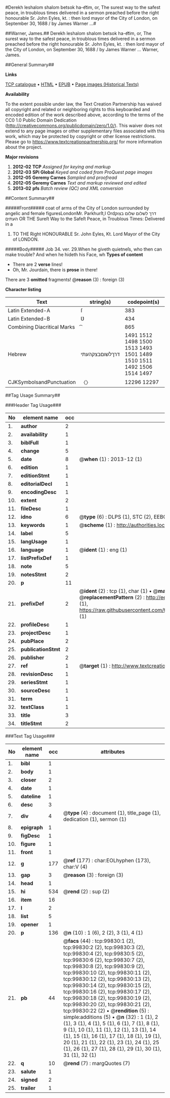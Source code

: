 #Derekh leshalom shalom betsok ha-e͡tim, or, The surest way to the safest peace, in troublous times delivered in a sermon preached before the right honourable Sr. John Eyles, kt. : then lord mayor of the City of London, on September 30, 1688 / by James Warner ...#

##Warner, James.##
Derekh leshalom shalom betsok ha-e͡tim, or, The surest way to the safest peace, in troublous times delivered in a sermon preached before the right honourable Sr. John Eyles, kt. : then lord mayor of the City of London, on September 30, 1688 / by James Warner ...
Warner, James.

##General Summary##

**Links**

[TCP catalogue](http://www.ota.ox.ac.uk/tcp/)  • 
[HTML](http://tei.it.ox.ac.uk/tcp/Texts-HTML/free/A67/A67641.html)  • 
[EPUB](http://tei.it.ox.ac.uk/tcp/Texts-EPUB/free/A67/A67641.epub) • 
[Page images (Historical Texts)](https://historicaltexts.jisc.ac.uk/eebo-13506827e)

**Availability**

To the extent possible under law, the Text Creation Partnership has waived all copyright and related or neighboring rights to this keyboarded and encoded edition of the work described above, according to the terms of the CC0 1.0 Public Domain Dedication (http://creativecommons.org/publicdomain/zero/1.0/). This waiver does not extend to any page images or other supplementary files associated with this work, which may be protected by copyright or other license restrictions. Please go to https://www.textcreationpartnership.org/ for more information about the project.

**Major revisions**

1. __2012-02__ __TCP__ *Assigned for keying and markup*
1. __2012-03__ __SPi Global__ *Keyed and coded from ProQuest page images*
1. __2012-05__ __Geremy Carnes__ *Sampled and proofread*
1. __2012-05__ __Geremy Carnes__ *Text and markup reviewed and edited*
1. __2013-02__ __pfs__ *Batch review (QC) and XML conversion*

##Content Summary##

#####Front#####
coat of arms of the City of London surrounded by angelic and female figuresLondonMr. Parkhurſt,I Ordדרך לשלום שלום בצוק העתים OR THE Sureſt Way to the Safeſt Peace, in Troublous Times: Delivered in a 
1. TO THE Right HONOURABLE Sr. John Eyles, Kt. Lord Mayor of the City of LONDON.

#####Body#####
Job 34. ver. 29.When he giveth quietneſs, who then can make trouble? And when he hideth his Face, wh
**Types of content**

  * There are 2 **verse** lines!
  * Oh, Mr. Jourdain, there is **prose** in there!

There are 3 **omitted** fragments! 
 @__reason__ (3) : foreign (3)

**Character listing**


|Text|string(s)|codepoint(s)|
|---|---|---|
|Latin Extended-A|ſ|383|
|Latin Extended-B|Ʋ|434|
|Combining             Diacritical Marks|͡|865|
|Hebrew|דרךלשוםבצקהעתי|1491 1512 1498 1500 1513 1493 1501 1489 1510 1511 1492 1506 1514 1497|
|CJKSymbolsandPunctuation|〈〉|12296 12297|

##Tag Usage Summary##

###Header Tag Usage###

|No|element name|occ|attributes|
|---|---|---|---|
|1.|__author__|2||
|2.|__availability__|1||
|3.|__biblFull__|1||
|4.|__change__|5||
|5.|__date__|8| @__when__ (1) : 2013-12 (1)|
|6.|__edition__|1||
|7.|__editionStmt__|1||
|8.|__editorialDecl__|1||
|9.|__encodingDesc__|1||
|10.|__extent__|2||
|11.|__fileDesc__|1||
|12.|__idno__|6| @__type__ (6) : DLPS (1), STC (2), EEBO-CITATION (1), OCLC (1), VID (1)|
|13.|__keywords__|1| @__scheme__ (1) : http://authorities.loc.gov/ (1)|
|14.|__label__|5||
|15.|__langUsage__|1||
|16.|__language__|1| @__ident__ (1) : eng (1)|
|17.|__listPrefixDef__|1||
|18.|__note__|5||
|19.|__notesStmt__|2||
|20.|__p__|11||
|21.|__prefixDef__|2| @__ident__ (2) : tcp (1), char (1)  •  @__matchPattern__ (2) : ([0-9\-]+):([0-9IVX]+) (1), (.+) (1)  •  @__replacementPattern__ (2) : http://eebo.chadwyck.com/downloadtiff?vid=$1&page=$2 (1), https://raw.githubusercontent.com/textcreationpartnership/Texts/master/tcpchars.xml#$1 (1)|
|22.|__profileDesc__|1||
|23.|__projectDesc__|1||
|24.|__pubPlace__|2||
|25.|__publicationStmt__|2||
|26.|__publisher__|2||
|27.|__ref__|1| @__target__ (1) : http://www.textcreationpartnership.org/docs/. (1)|
|28.|__revisionDesc__|1||
|29.|__seriesStmt__|1||
|30.|__sourceDesc__|1||
|31.|__term__|1||
|32.|__textClass__|1||
|33.|__title__|3||
|34.|__titleStmt__|2||


###Text Tag Usage###

|No|element name|occ|attributes|
|---|---|---|---|
|1.|__bibl__|1||
|2.|__body__|1||
|3.|__closer__|2||
|4.|__date__|1||
|5.|__dateline__|1||
|6.|__desc__|3||
|7.|__div__|4| @__type__ (4) : document (1), title_page (1), dedication (1), sermon (1)|
|8.|__epigraph__|1||
|9.|__figDesc__|1||
|10.|__figure__|1||
|11.|__front__|1||
|12.|__g__|177| @__ref__ (177) : char:EOLhyphen (173), char:V (4)|
|13.|__gap__|3| @__reason__ (3) : foreign (3)|
|14.|__head__|1||
|15.|__hi__|534| @__rend__ (2) : sup (2)|
|16.|__item__|16||
|17.|__l__|2||
|18.|__list__|5||
|19.|__opener__|1||
|20.|__p__|136| @__n__ (10) : 1 (6), 2 (2), 3 (1), 4 (1)|
|21.|__pb__|44| @__facs__ (44) : tcp:99830:1 (2), tcp:99830:2 (2), tcp:99830:3 (2), tcp:99830:4 (2), tcp:99830:5 (2), tcp:99830:6 (2), tcp:99830:7 (2), tcp:99830:8 (2), tcp:99830:9 (2), tcp:99830:10 (2), tcp:99830:11 (2), tcp:99830:12 (2), tcp:99830:13 (2), tcp:99830:14 (2), tcp:99830:15 (2), tcp:99830:16 (2), tcp:99830:17 (2), tcp:99830:18 (2), tcp:99830:19 (2), tcp:99830:20 (2), tcp:99830:21 (2), tcp:99830:22 (2)  •  @__rendition__ (5) : simple:additions (5)  •  @__n__ (32) : 1 (1), 2 (1), 3 (1), 4 (1), 5 (1), 6 (1), 7 (1), 8 (1), 9 (1), 10 (1), 11 (1), 12 (1), 13 (1), 14 (1), 15 (1), 16 (1), 17 (1), 18 (1), 19 (1), 20 (1), 21 (1), 22 (1), 23 (1), 24 (1), 25 (1), 26 (1), 27 (1), 28 (1), 29 (1), 30 (1), 31 (1), 32 (1)|
|22.|__q__|10| @__rend__ (7) : margQuotes (7)|
|23.|__salute__|1||
|24.|__signed__|2||
|25.|__trailer__|1||
